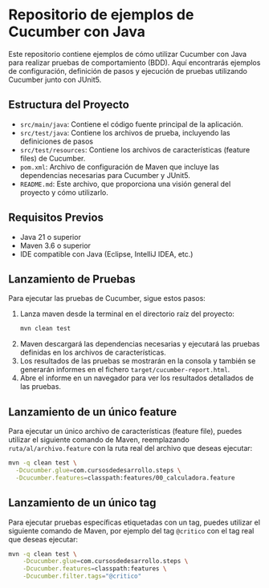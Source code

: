 # Repositorio de ejemplos de Cucumber con Java
Este repositorio contiene ejemplos de cómo utilizar Cucumber con Java para realizar pruebas de comportamiento (BDD). Aquí encontrarás ejemplos de configuración, definición de pasos y ejecución de pruebas utilizando Cucumber junto con JUnit5.
## Estructura del Proyecto
- `src/main/java`: Contiene el código fuente principal de la aplicación.
- `src/test/java`: Contiene los archivos de prueba, incluyendo las definiciones de pasos
- `src/test/resources`: Contiene los archivos de características (feature files) de Cucumber.
- `pom.xml`: Archivo de configuración de Maven que incluye las dependencias necesarias para Cucumber y JUnit5.
- `README.md`: Este archivo, que proporciona una visión general del proyecto y cómo utilizarlo.
## Requisitos Previos
  - Java 21 o superior
  - Maven 3.6 o superior
  - IDE compatible con Java (Eclipse, IntelliJ IDEA, etc.)

## Lanzamiento de Pruebas
Para ejecutar las pruebas de Cucumber, sigue estos pasos:
1. Lanza maven desde la terminal en el directorio raíz del proyecto:
   ```bash
   mvn clean test
   ```
2. Maven descargará las dependencias necesarias y ejecutará las pruebas definidas en los archivos de características.
3. Los resultados de las pruebas se mostrarán en la consola y también se generarán informes en el fichero `target/cucumber-report.html`.
4. Abre el informe en un navegador para ver los resultados detallados de las pruebas.

## Lanzamiento de un único feature
Para ejecutar un único archivo de características (feature file), puedes utilizar el siguiente comando de Maven,
reemplazando `ruta/al/archivo.feature` con la ruta real del archivo que deseas ejecutar:
```bash
mvn -q clean test \
  -Dcucumber.glue=com.cursosdedesarrollo.steps \
  -Dcucumber.features=classpath:features/00_calculadora.feature
```
## Lanzamiento de un único tag
Para ejecutar pruebas específicas etiquetadas con un tag, puedes utilizar el siguiente comando de Maven,
por ejemplo del tag `@critico` con el tag real que deseas ejecutar:    
```bash
mvn -q clean test \
    -Dcucumber.glue=com.cursosdedesarrollo.steps \
    -Dcucumber.features=classpath:features \
    -Dcucumber.filter.tags="@critico"
```



